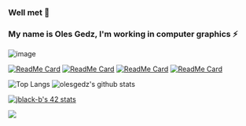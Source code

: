 ### Well met 👋 
### My name is Oles Gedz, I'm working in computer graphics ⚡

<!--
**olesgedz/olesgedz** is a ✨ _special_ ✨ repository because its `README.md` (this file) appears on your GitHub profile.

Here are some ideas to get you started:

- 🔭 I’m currently working on ...
- 🌱 I’m currently learning ...
- 👯 I’m looking to collaborate on ...
- 🤔 I’m looking for help with ...
- 💬 Ask me about ...
- 📫 How to reach me: ...
- 😄 Pronouns: ...
- ⚡ Fun fact: ...
-->
![image](https://github.com/olesgedz/olesgedz/blob/master/shader.gif)
<!-- 
github_dark 
&theme=radical -->
[![ReadMe Card](https://stats-bed1-7lfbfkabb-olesgedz.vercel.app/api/pin/?username=olesgedz&repo=gbmu&show_icons=true&theme=github_dark)](https://github.com/olesgedz/gbmu)
[![ReadMe Card](https://stats-bed1-7lfbfkabb-olesgedz.vercel.app/api/pin/?username=olesgedz&repo=Scop&show_icons=tru&theme=github_dark)](https://github.com/olesgedz/Scop)
[![ReadMe Card](https://stats-bed1-7lfbfkabb-olesgedz.vercel.app/api/pin/?username=olesgedz&repo=RT&show_icons=true&theme=github_dark)](https://github.com/olesgedz/RT)
[![ReadMe Card](https://stats-bed1-7lfbfkabb-olesgedz.vercel.app/api/pin/?username=olesgedz&repo=ft_vox&show_icons=true&theme=github_dark)](https://github.com/olesgedz/ft_vox)

![Top Langs](https://stats-bed1-7lfbfkabb-olesgedz.vercel.app/api/top-langs/?username=olesgedz&show_icons=true&theme=github_dark) 
![olesgedz's github stats](https://stats-bed1-7lfbfkabb-olesgedz.vercel.app/api?username=olesgedz&count_private=true&show_icons=true&theme=github_dark)

[![jblack-b's 42 stats](https://badge42.vercel.app/api/v2/cl1luezu6001109l92q7make0/stats?cursusId=21&coalitionId=39)](https://github.com/JaeSeoKim/badge42)

![](https://komarev.com/ghpvc/?username=olesgedz&label=PROFILE+VIEWS&style=flat-square)
